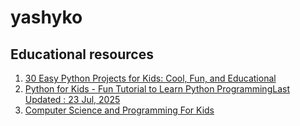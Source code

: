 # yashyko

## Educational resources
1. [30 Easy Python Projects for Kids: Cool, Fun, and Educational](https://www.geeksforgeeks.org/python/python-projects-for-kids)
2. [Python for Kids - Fun Tutorial to Learn Python ProgrammingLast Updated : 23 Jul, 2025](https://www.geeksforgeeks.org/python/python-for-kids)
3. [Computer Science and Programming For Kids](https://www.geeksforgeeks.org/computer-science-fundamentals/computer-science-programming-for-kids/)


